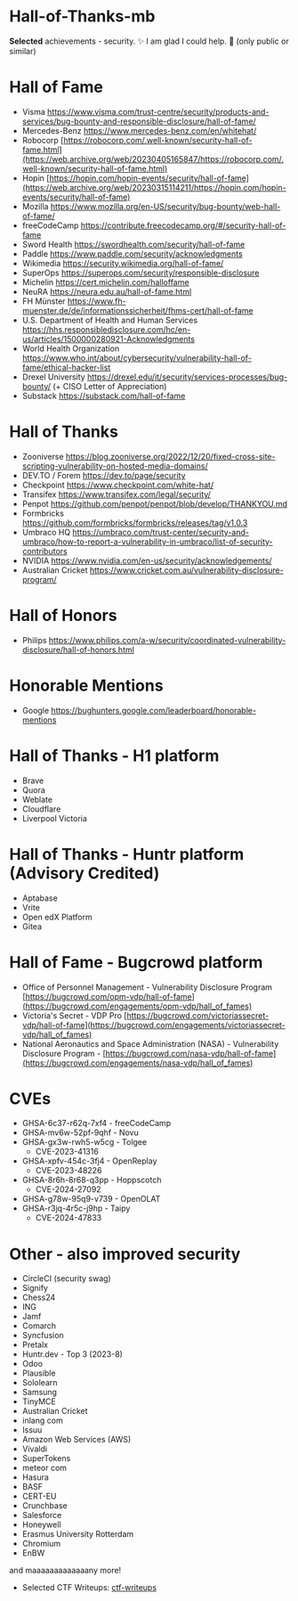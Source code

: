 # Hall-of-Thanks-mb
**Selected** achievements - security. ✨ I am glad I could help. 🎉 (only public or similar)

# Hall of Fame
- Visma https://www.visma.com/trust-centre/security/products-and-services/bug-bounty-and-responsible-disclosure/hall-of-fame/
- Mercedes-Benz https://www.mercedes-benz.com/en/whitehat/
- Robocorp [https://robocorp.com/.well-known/security-hall-of-fame.html](https://web.archive.org/web/20230405165847/https://robocorp.com/.well-known/security-hall-of-fame.html)
- Hopin [https://hopin.com/hopin-events/security/hall-of-fame](https://web.archive.org/web/20230315114211/https://hopin.com/hopin-events/security/hall-of-fame)
- Mozilla https://www.mozilla.org/en-US/security/bug-bounty/web-hall-of-fame/
- freeCodeCamp https://contribute.freecodecamp.org/#/security-hall-of-fame
- Sword Health https://swordhealth.com/security/hall-of-fame
- Paddle https://www.paddle.com/security/acknowledgments
- Wikimedia https://security.wikimedia.org/hall-of-fame/
- SuperOps https://superops.com/security/responsible-disclosure
- Michelin https://cert.michelin.com/halloffame
- NeuRA https://neura.edu.au/hall-of-fame.html
- FH Münster https://www.fh-muenster.de/de/informationssicherheit/fhms-cert/hall-of-fame
- U.S. Department of Health and Human Services https://hhs.responsibledisclosure.com/hc/en-us/articles/1500000280921-Acknowledgments
- World Health Organization https://www.who.int/about/cybersecurity/vulnerability-hall-of-fame/ethical-hacker-list
- Drexel University https://drexel.edu/it/security/services-processes/bug-bounty/ (+ CISO Letter of Appreciation)
- Substack https://substack.com/hall-of-fame

# Hall of Thanks
- Zooniverse https://blog.zooniverse.org/2022/12/20/fixed-cross-site-scripting-vulnerability-on-hosted-media-domains/
- DEV.TO / Forem https://dev.to/page/security
- Checkpoint https://www.checkpoint.com/white-hat/
- Transifex https://www.transifex.com/legal/security/
- Penpot https://github.com/penpot/penpot/blob/develop/THANKYOU.md
- Formbricks https://github.com/formbricks/formbricks/releases/tag/v1.0.3
- Umbraco HQ https://umbraco.com/trust-center/security-and-umbraco/how-to-report-a-vulnerability-in-umbraco/list-of-security-contributors
- NVIDIA https://www.nvidia.com/en-us/security/acknowledgements/
- Australian Cricket https://www.cricket.com.au/vulnerability-disclosure-program/

# Hall of Honors
- Philips https://www.philips.com/a-w/security/coordinated-vulnerability-disclosure/hall-of-honors.html

# Honorable Mentions
- Google https://bughunters.google.com/leaderboard/honorable-mentions

# Hall of Thanks - H1 platform
- Brave
- Quora
- Weblate
- Cloudflare
- Liverpool Victoria

# Hall of Thanks - Huntr platform (Advisory Credited)
- Aptabase
- Vrite
- Open edX Platform
- Gitea

# Hall of Fame - Bugcrowd platform
- Office of Personnel Management - Vulnerability Disclosure Program [https://bugcrowd.com/opm-vdp/hall-of-fame](https://bugcrowd.com/engagements/opm-vdp/hall_of_fames)
- Victoria's Secret - VDP Pro [https://bugcrowd.com/victoriassecret-vdp/hall-of-fame](https://bugcrowd.com/engagements/victoriassecret-vdp/hall_of_fames)
- National Aeronautics and Space Administration (NASA) - Vulnerability Disclosure Program - [https://bugcrowd.com/nasa-vdp/hall-of-fame](https://bugcrowd.com/engagements/nasa-vdp/hall_of_fames)

# CVEs
- GHSA-6c37-r62q-7xf4 - freeCodeCamp
- GHSA-mv6w-52pf-9qhf - Novu
- GHSA-gx3w-rwh5-w5cg - Tolgee
  - CVE-2023-41316
- GHSA-xpfv-454c-3fj4 - OpenReplay
  - CVE-2023-48226
- GHSA-8r6h-8r68-q3pp - Hoppscotch
  - CVE-2024-27092
- GHSA-g78w-95q9-v739 - OpenOLAT
- GHSA-r3jq-4r5c-j9hp - Taipy
  - CVE-2024-47833

# Other - also improved security
- CircleCI (security swag)
- Signify
- Chess24
- ING
- Jamf
- Comarch
- Syncfusion
- Pretalx
- Huntr.dev - Top 3 (2023-8)
- Odoo
- Plausible
- Sololearn
- Samsung
- TinyMCE
- Australian Cricket
- inlang com
- Issuu
- Amazon Web Services (AWS)
- Vivaldi
- SuperTokens
- meteor com
- Hasura
- BASF
- CERT-EU
- Crunchbase
- Salesforce
- Honeywell
- Erasmus University Rotterdam
- Chromium
- EnBW

and maaaaaaaaaaaaany more!
- Selected CTF Writeups: [ctf-writeups](https://github.com/mbiesiad/ctf-writeups)
